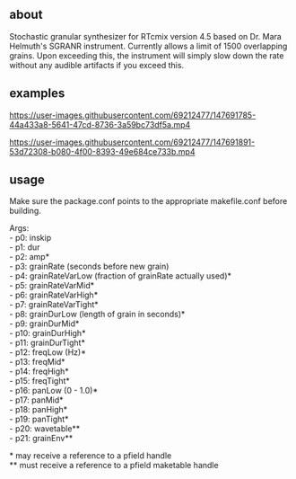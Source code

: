 ## about
Stochastic granular synthesizer for RTcmix version 4.5 based on Dr. Mara Helmuth's SGRANR instrument.
Currently allows a limit of 1500 overlapping grains.  Upon exceeding this, the instrument will simply slow down the rate without any audible artifacts if you exceed this.

## examples

https://user-images.githubusercontent.com/69212477/147691785-44a433a8-5641-47cd-8736-3a59bc73df5a.mp4


https://user-images.githubusercontent.com/69212477/147691891-53d72308-b080-4f00-8393-49e684ce733b.mp4


## usage

Make sure the package.conf points to the appropriate makefile.conf before building.

Args:  
    - p0: inskip  
    - p1: dur  
    - p2: amp*  
    - p3: grainRate (seconds before new grain)  
    - p4: grainRateVarLow (fraction of grainRate actually used)*  
    - p5: grainRateVarMid*  
    - p6: grainRateVarHigh*  
    - p7: grainRateVarTight*  
    - p8: grainDurLow (length of grain in seconds)*  
    - p9: grainDurMid*  
    - p10: grainDurHigh*  
    - p11: grainDurTight*  
    - p12: freqLow (Hz)*  
    - p13: freqMid*  
    - p14: freqHigh*  
    - p15: freqTight*  
    - p16: panLow (0 - 1.0)*  
    - p17: panMid*  
    - p18: panHigh*  
    - p19: panTight*  
    - p20: wavetable**  
    - p21: grainEnv**  
		
\* may receive a reference to a pfield handle  
\*\* must receive a reference to a pfield maketable handle  
